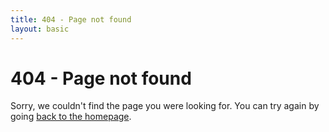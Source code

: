 ```yaml
---
title: 404 - Page not found
layout: basic
---
```


# 404 - Page not found
Sorry, we couldn't find the page you were looking for. You can try again by going [back to the homepage]({{site.url}}).
